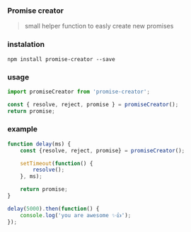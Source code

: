 ### Promise creator

> small helper function to easly create new promises

### instalation
```
npm install promise-creator --save
```

### usage

```javascript
import promiseCreator from 'promise-creator';

const { resolve, reject, promise } = promiseCreator();
return promise;
```

### example

```javascript
function delay(ms) {
    const {resolve, reject, promise} = promiseCreator();

    setTimeout(function() {
        resolve();
    }, ms);

    return promise;
}

delay(5000).then(function() {
    console.log('you are awesome ✨👍');
});
```
